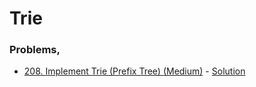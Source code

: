# Trie
### Problems,
- [208. Implement Trie (Prefix Tree) (Medium)](https://leetcode.com/problems/implement-trie-prefix-tree/) - [Solution](https://www.youtube.com/watch?v=dBGUmUQhjaM)

